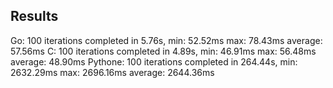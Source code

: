 ## Results
Go:      100 iterations completed in   5.76s, min:   52.52ms max:   78.43ms average:   57.56ms
C:       100 iterations completed in   4.89s, min:   46.91ms max:   56.48ms average:   48.90ms
Pythone: 100 iterations completed in 264.44s, min: 2632.29ms max: 2696.16ms average: 2644.36ms
